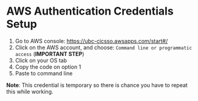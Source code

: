 # AWS Authentication Credentials Setup

1. Go to AWS console: https://ubc-cicsso.awsapps.com/start#/
2. Click on the AWS account, and choose: `Command line or programmatic access` (**IMPORTANT STEP**)
3. Click on your OS tab
4. Copy the code on option 1
5. Paste to command line

**Note**: This credential is temporary so there is chance you have to repeat this while working.

